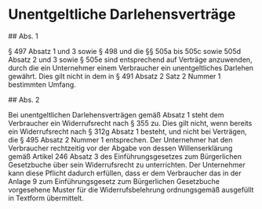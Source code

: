 # Unentgeltliche Darlehensverträge



\#\# Abs. 1

 § 497 Absatz 1 und 3 sowie § 498 und die §§ 505a bis 505c sowie 505d Absatz 2 und 3 sowie § 505e sind entsprechend auf Verträge anzuwenden, durch die ein Unternehmer einem Verbraucher ein unentgeltliches Darlehen gewährt. Dies gilt nicht in dem in § 491 Absatz 2 Satz 2 Nummer 1 bestimmten Umfang.

\#\# Abs. 2

 Bei unentgeltlichen Darlehensverträgen gemäß Absatz 1 steht dem Verbraucher ein Widerrufsrecht nach § 355 zu. Dies gilt nicht, wenn bereits ein Widerrufsrecht nach § 312g Absatz 1 besteht, und nicht bei Verträgen, die § 495 Absatz 2 Nummer 1 entsprechen. Der Unternehmer hat den Verbraucher rechtzeitig vor der Abgabe von dessen Willenserklärung gemäß Artikel 246 Absatz 3 des Einführungsgesetzes zum Bürgerlichen Gesetzbuche über sein Widerrufsrecht zu unterrichten. Der Unternehmer kann diese Pflicht dadurch erfüllen, dass er dem Verbraucher das in der Anlage 9 zum Einführungsgesetz zum Bürgerlichen Gesetzbuche vorgesehene Muster für die Widerrufsbelehrung ordnungsgemäß ausgefüllt in Textform übermittelt. 

